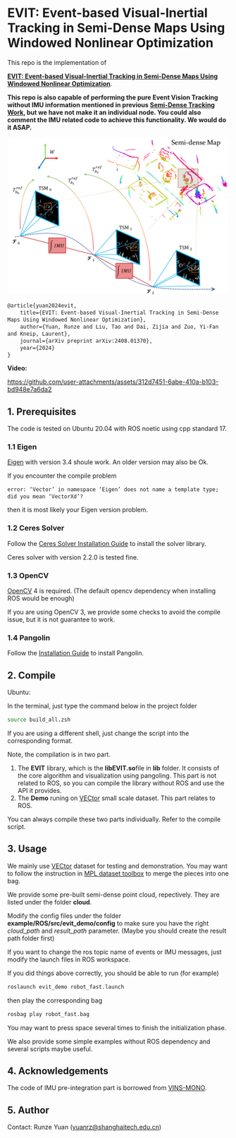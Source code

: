 # EVIT: Event-based Visual-Inertial Tracking in Semi-Dense Maps Using Windowed Nonlinear Optimization


This repo is the implementation of 

[**EVIT: Event-based Visual-Inertial Tracking in Semi-Dense Maps Using Windowed Nonlinear Optimization**](https://arxiv.org/abs/2408.01370).

**This repo is also capable of performing the pure Event Vision Tracking without IMU information mentioned in previous [Semi-Dense Tracking Work](https://ieeexplore.ieee.org/abstract/document/10401990), but we have not make it an individual node. You could also comment the IMU related code to achieve this functionality. We would do it ASAP.**

<p align="center"> 
<img src="Image.png" alt="image" width="500"/>
</p>

    @article{yuan2024evit,
        title={EVIT: Event-based Visual-Inertial Tracking in Semi-Dense Maps Using Windowed Nonlinear Optimization},
        author={Yuan, Runze and Liu, Tao and Dai, Zijia and Zuo, Yi-Fan and Kneip, Laurent},
        journal={arXiv preprint arXiv:2408.01370},
        year={2024}
    }
**Video:**

https://github.com/user-attachments/assets/312d7451-6abe-410a-b103-bd948e7a6da2

## 1. Prerequisites
The code is tested on Ubuntu 20.04 with ROS noetic using cpp standard 17.

### 1.1 Eigen

[Eigen](https://eigen.tuxfamily.org/index.php?title=Main_Page) with version 3.4 shoule work. An older version may also be Ok.

If you encounter the compile problem 
```
error: ‘Vector’ in namespace ‘Eigen’ does not name a template type; did you mean ‘VectorXd’?
```
then it is most likely your Eigen version problem.

### 1.2 Ceres Solver

Follow the [Ceres Solver Installation Guide](http://ceres-solver.org/installation.html) to install the solver library. 

Ceres solver with version 2.2.0 is tested fine.

### 1.3 OpenCV

[OpenCV](https://opencv.org/) 4 is required. (The default opencv dependency when installing ROS would be enough)

If you are using OpenCV 3, we provide some checks to avoid the compile issue, but it is not guarantee to work.

### 1.4 Pangolin

Follow the [Installation Guide](https://github.com/stevenlovegrove/Pangolin) to install Pangolin.


## 2. Compile

Ubuntu:

In the terminal, just type the command below in the project folder

```sh
source build_all.zsh
```
If you are using a different shell, just change the script into the corresponding format.  

Note, the compilation is in two part.

1. The **EVIT** library, which is the **libEVIT.so**file in **lib** folder. It consists of the core algorithm and visualization using pangoling. This part is not related to ROS, so you can compile the library without ROS and use the API it provides.
2. The **Demo** runing on [VECtor](https://star-datasets.github.io/vector/) small scale dataset. This part relates to ROS.

You can always compile these two parts individually. Refer to the compile script. 



## 3. Usage
We mainly use [VECtor](https://star-datasets.github.io/vector/) dataset for testing and demonstration. You may want to follow the instruction in [MPL dataset toolbox](https://github.com/mgaoling/mpl_dataset_toolbox#bag-merger) to merge the pieces into one bag.

We provide some pre-built semi-dense point cloud, repectively. They are listed under the folder **cloud**.

Modify the config files under the folder **example/ROS/src/evit_demo/config** to make sure you have the right _cloud_path_ and _result_path_ parameter. (Maybe you should create the result path folder first)

If you want to change the ros topic name of events or IMU messages, just modify the launch files in ROS workspace.

If you did things above correctly, you should be able to run (for example)
```sh
roslaunch evit_demo robot_fast.launch
```
then play the corresponding bag
```sh
rosbag play robot_fast.bag
```

You may want to press space several times to finish the initialization phase.

We also provide some simple examples without ROS dependency and several scripts maybe useful.

## 4. Acknowledgements

The code of IMU pre-integration part is borrowed from [VINS-MONO](https://github.com/HKUST-Aerial-Robotics/VINS-Mono?tab=readme-ov-file).

## 5. Author
Contact: Runze Yuan (yuanrz@shanghaitech.edu.cn)


